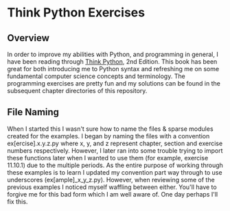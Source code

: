 # Think Python Exercises

## Overview
In order to improve my abilities with Python, and programming in general, I have been reading through [Think Python](https://greenteapress.com/wp/think-python-2e/), 2nd Edition. This book has been great for both introducing me to Python syntax and refreshing me on some fundamental computer science concepts and terminology. The programming exercises are pretty fun and my solutions can be found in the subsequent chapter directories of this repository.

## File Naming
When I started this I wasn't sure how to name the files & sparse modules created for the examples. I began by naming the files with a convention ex[ercise].x.y.z.py where x, y, and z represent chapter, section and exercise numbers respectively. However, I later ran into some trouble trying to import these functions later when I wanted to use them (for example, exercise 11.10.1) due to the multiple periods. As the entire purpose of working through these examples is to learn I updated my convention part way through to use underscores (ex[ample]_x_y_z.py). However, when reviewing some of the previous examples I noticed myself waffling between either. You'll have to forgive me for this bad form which I am well aware of. One day perhaps I'll fix this.
